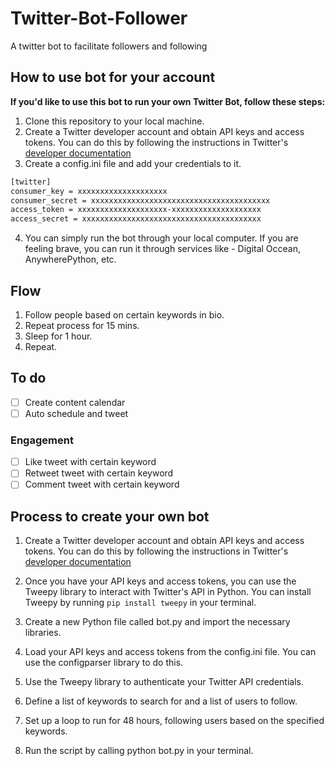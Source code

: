 # Twitter-Bot-Follower

A twitter bot to facilitate followers and following

## How to use bot for your account

**If you'd like to use this bot to run your own Twitter Bot, follow these steps:**

1. Clone this repository to your local machine.
2. Create a Twitter developer account and obtain API keys and access tokens. You can do this by following the instructions in Twitter's [developer documentation](https://developer.twitter.com/en/docs/twitter-api/getting-started/about-twitter-api)
3. Create a config.ini file and add your credentials to it.

```bash
[twitter]
consumer_key = xxxxxxxxxxxxxxxxxxxx
consumer_secret = xxxxxxxxxxxxxxxxxxxxxxxxxxxxxxxxxxxxxxxx
access_token = xxxxxxxxxxxxxxxxxxxx-xxxxxxxxxxxxxxxxxxxx
access_secret = xxxxxxxxxxxxxxxxxxxxxxxxxxxxxxxxxxxxxxxx
```

4. You can simply run the bot through your local computer. If you are feeling brave, you can run it through services like - Digital Occean, AnywherePython, etc. 

## Flow

1. Follow people based on certain keywords in bio.
2. Repeat process for 15 mins.
3. Sleep for 1 hour.
4. Repeat.

## To do

- [ ] Create content calendar
- [ ] Auto schedule and tweet

### Engagement

- [ ] Like tweet with certain keyword
- [ ] Retweet tweet with certain keyword
- [ ] Comment tweet with certain keyword

## Process to create your own bot

1. Create a Twitter developer account and obtain API keys and access tokens. You can do this by following the instructions in Twitter's [developer documentation](https://developer.twitter.com/en/docs/twitter-api/getting-started/about-twitter-api)

2. Once you have your API keys and access tokens, you can use the Tweepy library to interact with Twitter's API in Python. You can install Tweepy by running `pip install tweepy` in your terminal.

3. Create a new Python file called bot.py and import the necessary libraries.

4. Load your API keys and access tokens from the config.ini file. You can use the configparser library to do this.

5. Use the Tweepy library to authenticate your Twitter API credentials.

6. Define a list of keywords to search for and a list of users to follow.

7. Set up a loop to run for 48 hours, following users based on the specified keywords.

8. Run the script by calling python bot.py in your terminal.
